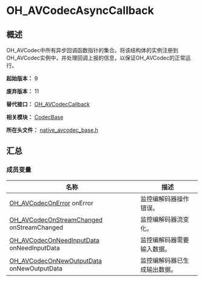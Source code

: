 # OH_AVCodecAsyncCallback

## 概述

OH_AVCodec中所有异步回调函数指针的集合。将该结构体的实例注册到OH_AVCodec实例中，并处理回调上报的信息，以保证OH_AVCodec的正常运行。

**起始版本：** 9

**废弃版本：** 11

**替代接口：** [OH_AVCodecCallback](capi-codecbase-oh-avcodeccallback.md)

**相关模块：** [CodecBase](capi-codecbase.md)

**所在头文件：** [native_avcodec_base.h](capi-native-avcodec-base-h.md)

## 汇总

### 成员变量

| 名称 | 描述 |
| -- | -- |
| [OH_AVCodecOnError](capi-native-avcodec-base-h.md#oh_avcodeconerror) onError | 监控编解码器操作错误。 |
| [OH_AVCodecOnStreamChanged](capi-native-avcodec-base-h.md#oh_avcodeconstreamchanged) onStreamChanged | 监控编解码器流变化。 |
| [OH_AVCodecOnNeedInputData](capi-native-avcodec-base-h.md#oh_avcodeconneedinputdata) onNeedInputData | 监控编解码器需要输入数据。 |
| [OH_AVCodecOnNewOutputData](capi-native-avcodec-base-h.md#oh_avcodeconnewoutputdata) onNewOutputData | 监控编解码器已生成输出数据。 |

